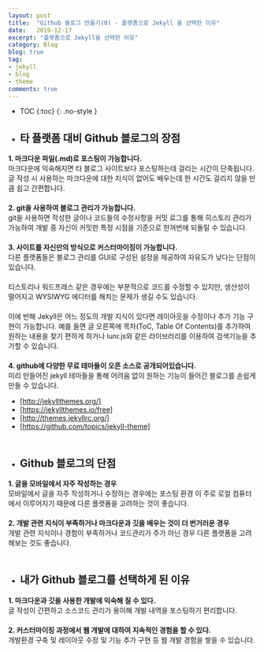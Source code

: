 ```yaml
---
layout: post
title:  "Github 블로그 만들기(0) - 플랫폼으로 Jekyll 을 선택한 이유"
date:   2019-12-17
excerpt: "플랫폼으로 Jekyll을 선택한 이유"
category: Blog
blog: true
tag:
- jekyll
- blog
- theme
comments: true
---
```


* TOC
{:toc}
{: .no-style }

- ## 타 플랫폼 대비 Github 블로그의 장점  
**1. 마크다운 파일(.md)로 포스팅이 가능합니다.**  
마크다운에 익숙해지면 타 블로그 사이트보다 포스팅하는데 걸리는 시간이 단축됩니다. 글 작성 시 사용하는 마크다운에 대한 지식이 없어도 배우는데 한 시간도 걸리지 않을 만큼 쉽고 간편합니다.  
　   
**2. git을 사용하여 블로그 관리가 가능합니다.**  
git을 사용하면 작성한 글이나 코드들의 수정사항을 커밋 로그를 통해 히스토리 관리가 가능하여 개발 중 자신이 커밋한 특정 시점을 기준으로 한꺼번에 되돌릴 수 있습니다.  
　  
**3. 사이트를 자신만의 방식으로 커스터마이징이 가능합니다.**  
다른 플랫폼들은 블로그 관리를 GUI로 구성된 설정을 제공하여 자유도가 낮다는 단점이 있습니다.  
　  
티스토리나 워드프레스 같은 경우에는 부분적으로 코드를 수정할 수 있지만, 생산성이 떨어지고 WYSIWYG 에디터를 해치는 문제가 생길 수도 있습니다.  
　  
이에 반해 Jekyll은 어느 정도의 개발 지식이 있다면 레이아웃을 수정이나 추가 기능 구현이 가능합니다. 예를 들면 글 오른쪽에 목차(ToC, Table Of Contents)를 추가하여 원하는 내용을 찾기 편하게 하거나 lunr.js와 같은 라이브러리를 이용하여 검색기능을 추가할 수 있습니다.  
　  
**4. github에 다양한 무료 테마들이 오픈 소스로 공개되어있습니다.**  
미리 만들어진 jekyll 테마들을 통해 어려움 없이 
원하는 기능이 들어간 블로그를 손쉽게 만들 수 있습니다.
  - [http://jekyllthemes.org/]
  - [https://jekyllthemes.io/free]
  - [http://themes.jekyllrc.org/]
  - [https://github.com/topics/jekyll-theme]  
　  
- ## Github 블로그의 단점
**1. 글을 모바일에서 자주 작성하는 경우**  
모바일에서 글을 자주 작성하거나 수정하는 경우에는 포스팅 환경 이 주로 로컬 컴퓨터에서 이루어지기 때문에 다른 플랫폼을 고려하는 것이 좋습니다.  
　  
**2. 개발 관련 지식이 부족하거나 마크다운과 깃을 배우는 것이 더 번거러운 경우**  
개발 관련 지식이나 경험이 부족하거나 코드관리가 주가 아닌 경우 다른 플랫폼을 고려해보는 것도 좋습니다.  
　  
- ## 내가 Github 블로그를 선택하게 된 이유
**1. 마크다운과 깃을 사용한 개발에 익숙해 질 수 있다.**  
글 작성이 간편하고 소스코드 관리가 용이해 개발 내역을 포스팅하기 편리합니다.  
　  
**2. 커스터마이징 과정에서 웹 개발에 대하여 지속적인 경험을 할 수 있다.**  
개발환경 구축 및 레이아웃 수정 및 기능 추가 구현 등 웹 개발 경험을 쌓을 수 있습니다.
     
    